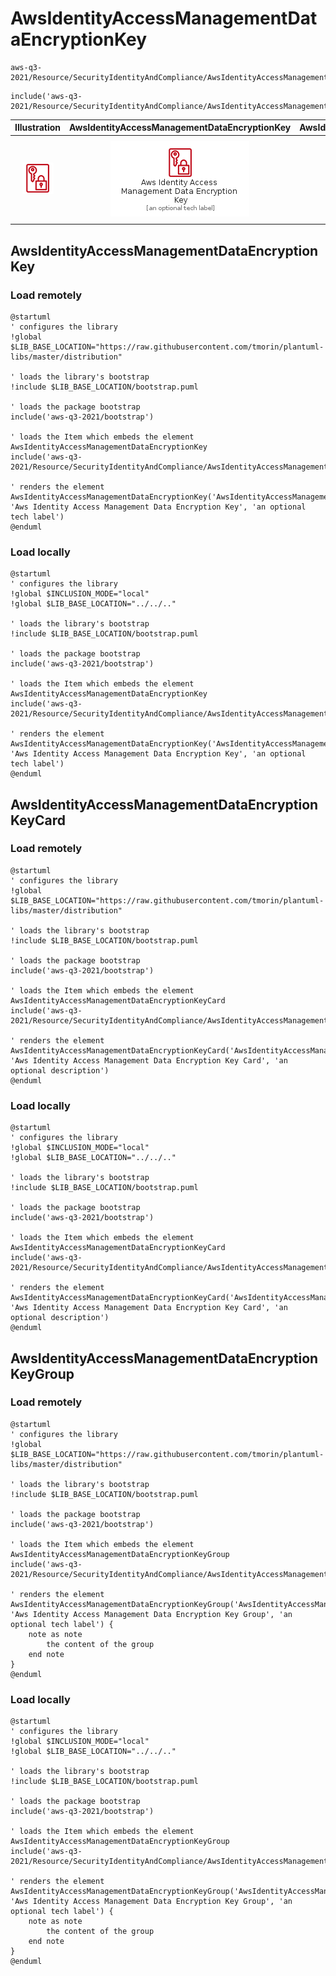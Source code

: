 # AwsIdentityAccessManagementDataEncryptionKey


```text
aws-q3-2021/Resource/SecurityIdentityAndCompliance/AwsIdentityAccessManagementDataEncryptionKey
```

```text
include('aws-q3-2021/Resource/SecurityIdentityAndCompliance/AwsIdentityAccessManagementDataEncryptionKey')
```



| Illustration | AwsIdentityAccessManagementDataEncryptionKey | AwsIdentityAccessManagementDataEncryptionKeyCard | AwsIdentityAccessManagementDataEncryptionKeyGroup |
| :---: | :---: | :---: | :---: |
| ![illustration for Illustration](../../../aws-q3-2021/Resource/SecurityIdentityAndCompliance/AwsIdentityAccessManagementDataEncryptionKey.png) | ![illustration for AwsIdentityAccessManagementDataEncryptionKey](../../../aws-q3-2021/Resource/SecurityIdentityAndCompliance/AwsIdentityAccessManagementDataEncryptionKey.Local.png) | ![illustration for AwsIdentityAccessManagementDataEncryptionKeyCard](../../../aws-q3-2021/Resource/SecurityIdentityAndCompliance/AwsIdentityAccessManagementDataEncryptionKeyCard.Local.png) | ![illustration for AwsIdentityAccessManagementDataEncryptionKeyGroup](../../../aws-q3-2021/Resource/SecurityIdentityAndCompliance/AwsIdentityAccessManagementDataEncryptionKeyGroup.Local.png) |




## AwsIdentityAccessManagementDataEncryptionKey

### Load remotely
```plantuml
@startuml
' configures the library
!global $LIB_BASE_LOCATION="https://raw.githubusercontent.com/tmorin/plantuml-libs/master/distribution"

' loads the library's bootstrap
!include $LIB_BASE_LOCATION/bootstrap.puml

' loads the package bootstrap
include('aws-q3-2021/bootstrap')

' loads the Item which embeds the element AwsIdentityAccessManagementDataEncryptionKey
include('aws-q3-2021/Resource/SecurityIdentityAndCompliance/AwsIdentityAccessManagementDataEncryptionKey')

' renders the element
AwsIdentityAccessManagementDataEncryptionKey('AwsIdentityAccessManagementDataEncryptionKey', 'Aws Identity Access Management Data Encryption Key', 'an optional tech label')
@enduml
```

### Load locally
```plantuml
@startuml
' configures the library
!global $INCLUSION_MODE="local"
!global $LIB_BASE_LOCATION="../../.."

' loads the library's bootstrap
!include $LIB_BASE_LOCATION/bootstrap.puml

' loads the package bootstrap
include('aws-q3-2021/bootstrap')

' loads the Item which embeds the element AwsIdentityAccessManagementDataEncryptionKey
include('aws-q3-2021/Resource/SecurityIdentityAndCompliance/AwsIdentityAccessManagementDataEncryptionKey')

' renders the element
AwsIdentityAccessManagementDataEncryptionKey('AwsIdentityAccessManagementDataEncryptionKey', 'Aws Identity Access Management Data Encryption Key', 'an optional tech label')
@enduml
```

## AwsIdentityAccessManagementDataEncryptionKeyCard

### Load remotely
```plantuml
@startuml
' configures the library
!global $LIB_BASE_LOCATION="https://raw.githubusercontent.com/tmorin/plantuml-libs/master/distribution"

' loads the library's bootstrap
!include $LIB_BASE_LOCATION/bootstrap.puml

' loads the package bootstrap
include('aws-q3-2021/bootstrap')

' loads the Item which embeds the element AwsIdentityAccessManagementDataEncryptionKeyCard
include('aws-q3-2021/Resource/SecurityIdentityAndCompliance/AwsIdentityAccessManagementDataEncryptionKey')

' renders the element
AwsIdentityAccessManagementDataEncryptionKeyCard('AwsIdentityAccessManagementDataEncryptionKeyCard', 'Aws Identity Access Management Data Encryption Key Card', 'an optional description')
@enduml
```

### Load locally
```plantuml
@startuml
' configures the library
!global $INCLUSION_MODE="local"
!global $LIB_BASE_LOCATION="../../.."

' loads the library's bootstrap
!include $LIB_BASE_LOCATION/bootstrap.puml

' loads the package bootstrap
include('aws-q3-2021/bootstrap')

' loads the Item which embeds the element AwsIdentityAccessManagementDataEncryptionKeyCard
include('aws-q3-2021/Resource/SecurityIdentityAndCompliance/AwsIdentityAccessManagementDataEncryptionKey')

' renders the element
AwsIdentityAccessManagementDataEncryptionKeyCard('AwsIdentityAccessManagementDataEncryptionKeyCard', 'Aws Identity Access Management Data Encryption Key Card', 'an optional description')
@enduml
```

## AwsIdentityAccessManagementDataEncryptionKeyGroup

### Load remotely
```plantuml
@startuml
' configures the library
!global $LIB_BASE_LOCATION="https://raw.githubusercontent.com/tmorin/plantuml-libs/master/distribution"

' loads the library's bootstrap
!include $LIB_BASE_LOCATION/bootstrap.puml

' loads the package bootstrap
include('aws-q3-2021/bootstrap')

' loads the Item which embeds the element AwsIdentityAccessManagementDataEncryptionKeyGroup
include('aws-q3-2021/Resource/SecurityIdentityAndCompliance/AwsIdentityAccessManagementDataEncryptionKey')

' renders the element
AwsIdentityAccessManagementDataEncryptionKeyGroup('AwsIdentityAccessManagementDataEncryptionKeyGroup', 'Aws Identity Access Management Data Encryption Key Group', 'an optional tech label') {
    note as note
        the content of the group
    end note
}
@enduml
```

### Load locally
```plantuml
@startuml
' configures the library
!global $INCLUSION_MODE="local"
!global $LIB_BASE_LOCATION="../../.."

' loads the library's bootstrap
!include $LIB_BASE_LOCATION/bootstrap.puml

' loads the package bootstrap
include('aws-q3-2021/bootstrap')

' loads the Item which embeds the element AwsIdentityAccessManagementDataEncryptionKeyGroup
include('aws-q3-2021/Resource/SecurityIdentityAndCompliance/AwsIdentityAccessManagementDataEncryptionKey')

' renders the element
AwsIdentityAccessManagementDataEncryptionKeyGroup('AwsIdentityAccessManagementDataEncryptionKeyGroup', 'Aws Identity Access Management Data Encryption Key Group', 'an optional tech label') {
    note as note
        the content of the group
    end note
}
@enduml
```

